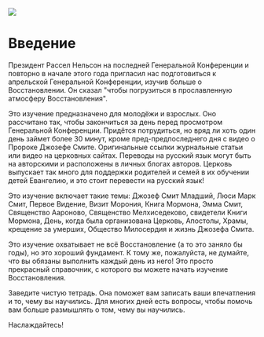 ![](https://downloader.disk.yandex.ru/preview/3ba868641b457515f0b302626c689350324e8de60fa528a97cf55808b8872995/5e3be3b4/c5F7SZjDqOhhwKDa3NWRltQkaUMprGwZuaL5QZ6GUub0HRD_z4c-tbyHqdllatlDa6vnIV_ZlVuN5_nyfhaFzA==?uid=0&filename=60-Day-Restoration-Countdown.jpg&disposition=inline&hash=&limit=0&content_type=image%2Fjpeg&tknv=v2&owner_uid=32319277&size=2048x2048)

# Введение

Президент Рассел Нельсон на последней Генеральной Конференции и повторно в начале этого года пригласил нас подготовиться к апрельской Генеральной Конференции, изучив больше о Восстановлении. Он сказал "чтобы погрузиться в прославленную атмосферу Восстановления".

Это изучение предназначено для молодёжи и взрослых. Оно рассчитано так, чтобы закончиться за день перед просмотром Генеральной Конференции. Придётся потрудиться, но вряд ли хоть один день займет более 30 минут, кроме пред-предпоследнего дня с видео о Пророке Джозефе Смите. Оригинальные ссылки журнальные статьи или видео на церковных сайтах. Переводы на русский язык могут быть на авторскими и расположены в личных блогах авторов. Церковь выпускает так много для поддержки родителей и семей в их обучении детей Евангелию, и это стоит перевести на русский язык!

Это изучение включает такие темы: Джозеф Смит Младший, Люси Марк Смит, Первое Видение, Визит Морония, Книга Мормона, Эмма Смит, Священство Аароново, Священство Мелхиседеково, свидетели Книги Мормона, День, когда была организована Церковь, Апостолы, Храмы, крещение за умерших, Общество Милосердия и жизнь Джозефа Смита.

Это изучение охватывает не всё Восстановление (а то это заняло бы годы), но это хороший фундамент. К тому же, пожалуйста, не думайте, что вы обязаны выполнить каждый день из него! Это просто прекрасный справочник, с которого вы можете начать изучение Восстановления.

Заведите чистую тетрадь. Она поможет вам записать ваши впечатления и то, чему вы научились. Для многих дней есть вопросы, чтобы помочь вам больше размышлять о том, чему вы научились.

Наслаждайтесь!
